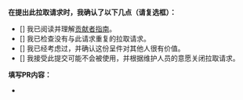 **在提出此拉取请求时，我确认了以下几点（请复选框）：**

- [] 我已阅读并理解[贡献者指南](../CONTRIBUTING.md)。
- [] 我已检查没有与此请求重复的拉取请求。
- [] 我已经考虑过，并确认这份呈件对其他人很有价值。
- [] 我接受此提交可能不会被使用，并根据维护人员的意愿关闭拉取请求。

**填写PR内容：**

-
